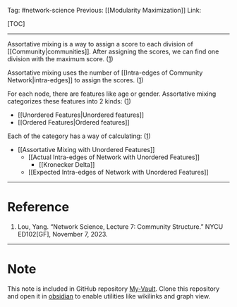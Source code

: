 Tag: #network-science 
Previous: [[Modularity Maximization]]
Link: 

[TOC]

---

Assortative mixing is a way to assign a score to each division of [[Community|communities]]. After assigning the scores, we can find one division with the maximum score. (<u>1</u>)

Assortative mixing uses the number of [[Intra-edges of Community Network|intra-edges]] to assign the scores. (<u>1</u>)

For each node, there are features like age or gender. Assortative mixing categorizes these features into 2 kinds: (<u>1</u>)

- [[Unordered Features|Unordered features]]
- [[Ordered Features|Ordered features]]

Each of the category has a way of calculating: (<u>1</u>)

- [[Assortative Mixing with Unordered Features]]
	- [[Actual Intra-edges of Network with Unordered Features]]
		- [[Kronecker Delta]]
	- [[Expected Intra-edges of Network with Unordered Features]]

---

# Reference

1. Lou, Yang. “Network Science, Lecture 7: Community Structure.” NYCU ED102[GF], November 7, 2023.

---

# Note

This note is included in GitHub repository [My-Vault](https://github.com/LittleD3092/My-Vault.git). Clone this repository and open it in [obsidian](https://obsidian.md/) to enable utilities like wikilinks and graph view.